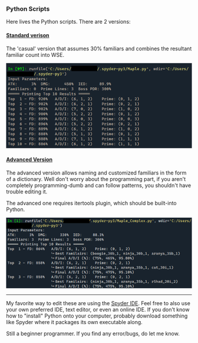 ### Python Scripts

Here lives the Python scripts. There are 2 versions:

#### [Standard verison](https://github.com/Pearlitic/pearlitic.github.io/blob/main/Python/Maple_WSE_Calculator.py)

The 'casual' version that assumes 30% familiars and combines the resultant familiar count into WSE.

![casual](https://github.com/Pearlitic/pearlitic.github.io/blob/main/%25/Spyder.png)

#### [Advanced Version](https://github.com/Pearlitic/pearlitic.github.io/blob/main/Python/Maple_WSE_Calculator_Advanced_Custom_Familiar.py)

The advanced version allows naming and customized familiars in the form of a dictionary. Well don't worry about the programming part, if you aren't completely programming-dumb and can follow patterns, you shouldn't have trouble editing it.

The advanced one requires itertools plugin, which should be built-into Python.

![advanced](https://github.com/Pearlitic/pearlitic.github.io/blob/main/%25/Spyder2.png)

---

My favorite way to edit these are using the [Spyder IDE](https://www.spyder-ide.org/). Feel free to also use your own preferred IDE, text editor, or even an online IDE. If you don't know how to "install" Python onto your computer, probably download something like Spyder where it packages its own executable along.

Still a beginner programmer. If you find any error/bugs, do let me know.
